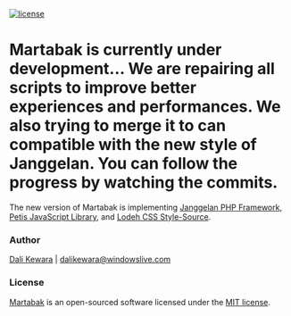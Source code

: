 [![license](https://img.shields.io/badge/license-MIT-brightgreen.svg?style=flat)](https://github.com/dalikewara/martabak/license.txt)

# Martabak is currently under development... We are repairing all scripts to improve better experiences and performances. We also trying to merge it to can compatible with the new style of Janggelan. You can follow the progress by watching the commits.

The new version of Martabak is implementing [Janggelan PHP Framework](https://www.github.com/dalikewara/janggelan), [Petis JavaScript Library](https://www.github.com/dalikewara/petis), and [Lodeh CSS Style-Source](https://www.github.com/dalikewara/lodeh).

### Author

[Dali Kewara](http://dalikewara.com) | [<dalikewara@windowslive.com>](mailto:dalikewara@windowslice.com)

### License

[Martabak](http://dalikewara.com/project/martabak) is an open-sourced software licensed under the [MIT license](http://opensource.org/licenses/MIT).
